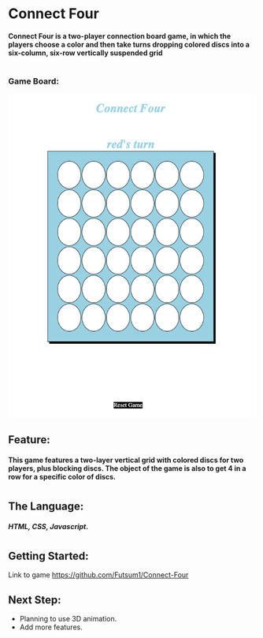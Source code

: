 # Connect Four 
#### Connect Four is a two-player connection board game, in which the players choose a color and then take turns dropping colored discs into a six-column, six-row vertically suspended grid
#
### Game Board: 
<img src="./image1.png"/> 

## Feature:
#### This game features a two-layer vertical grid with colored discs for two players, plus blocking discs. The object of the game is also to get 4 in a row for a specific color of discs.
#
## The Language: 
##### HTML, CSS, Javascript. 
#
## Getting Started:
Link to game https://github.com/Futsum1/Connect-Four
## Next Step:
 * Planning to use 3D animation.
 * Add more features.
 #
 